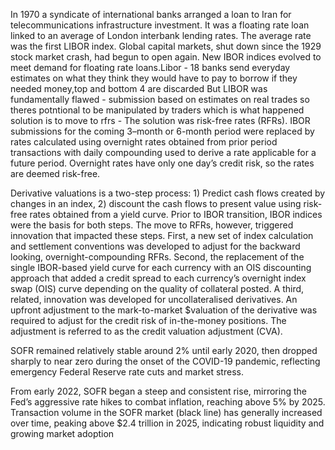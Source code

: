 In 1970 a syndicate of international banks arranged a loan to Iran for telecommunications infrastructure investment. It was a floating rate loan linked to an average of London interbank lending rates. The average rate was the first LIBOR index. Global capital markets, shut down since the 1929 stock market crash, had begun to open again. New IBOR indices evolved to meet demand for floating rate loans.Libor - 18 banks send everyday estimates on what they think they would have to pay to borrow if they needed money,top and bottom 4 are discarded But LIBOR was fundamentally flawed - submission based on estimates on real trades so theres potntional to be manipulated by traders which is what happened
solution is to move to rfrs -
The solution was risk-free rates (RFRs). IBOR submissions for the coming 3–month or 6-month period were replaced by rates calculated using overnight rates obtained from prior period transactions with daily compounding used to derive a rate applicable for a future period. Overnight rates have only one day’s credit risk, so the rates are deemed risk-free.

Derivative valuations is a two-step process: 1) Predict cash flows created by changes in an index, 2) discount the cash flows to present value using risk-free rates obtained from a yield curve. Prior to IBOR transition, IBOR indices were the basis for both steps. The move to RFRs, however, triggered innovation that impacted these steps. First, a new set of index calculation and settlement conventions was developed to adjust for the backward looking, overnight-compounding RFRs. Second, the replacement of the single IBOR-based yield curve for each currency with an OIS discounting approach that added a credit spread to each currency’s overnight index swap (OIS) curve depending on the quality of collateral posted. A third, related, innovation was developed for uncollateralised derivatives. An upfront adjustment to the mark-to-market $valuation of the derivative was required to adjust for the credit risk of in-the-money positions. The adjustment is referred to as the credit valuation adjustment (CVA).


SOFR remained relatively stable around 2% until early 2020, then dropped sharply to near zero during the onset of the COVID-19 pandemic, reflecting emergency Federal Reserve rate cuts and market stress.

From early 2022, SOFR began a steep and consistent rise, mirroring the Fed’s aggressive rate hikes to combat inflation, reaching above 5% by 2025.
Transaction volume in the SOFR market (black line) has generally increased over time, peaking above $2.4 trillion in 2025, indicating robust liquidity and growing market adoption

